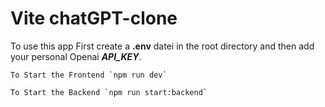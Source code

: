 # Vite chatGPT-clone

To use this app First create a **.env** datei in the root directory and then add your personal Openai ***API_KEY***. 

``To Start the Frontend `npm run dev` ``

``To Start the Backend `npm run start:backend` ``

